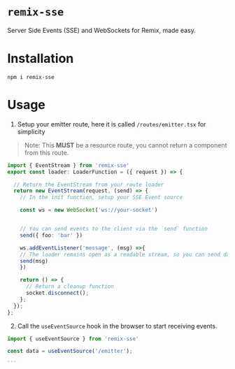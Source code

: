 # `remix-sse`

Server Side Events (SSE) and WebSockets for Remix, made easy.

# Installation

```
npm i remix-sse
```

# Usage

1. Setup your emitter route, here it is called `/routes/emitter.tsx` for simplicity

> Note: This **MUST** be a resource route, you cannot return a component from this route.

```.ts
import { EventStream } from 'remix-sse'
export const loader: LoaderFunction = ({ request }) => {

  // Return the EventStream from your route loader
  return new EventStream(request, (send) => {
    // In the init function, setup your SSE Event source

    const ws = new WebSocket('ws://your-socket')


    // You can send events to the client via the `send` function
    send({ foo: 'bar' })

    ws.addEventListener('message', (msg) =>{
	// The loader remains open as a readable stream, so you can send data asynchronously as well
	send(msg)
    })

    return () => {
      // Return a cleanup function
      socket.disconnect();
    };
  });
};
```

2. Call the `useEventSource` hook in the browser to start receiving events.

````.ts
import { useEventSource } from 'remix-sse'

const data = useEventSource('/emitter');

```
````
